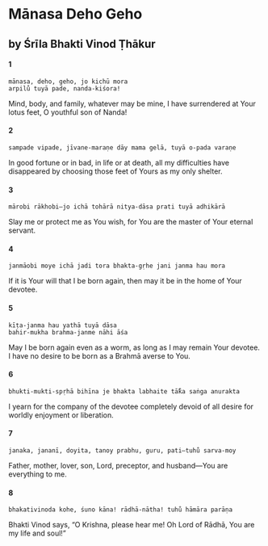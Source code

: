 # Mānasa Deho Geho

## by Śrīla Bhakti Vinod Ṭhākur

#### 1

    mānasa, deho, geho, jo kichū mora
    arpilu̐ tuyā pade, nanda-kiśora!

Mind, body, and family, whatever may be mine, I have surrendered at Your lotus feet, O youthful son of Nanda!

#### 2

    sampade vipade, jīvane-maraṇe dāy mama gelā, tuyā o-pada varaṇe

In good fortune or in bad, in life or at death, all my difficulties have disappeared by choosing those feet of Yours as my only shelter.

#### 3

    mārobi rākhobi—jo ichā tohārā nitya-dāsa prati tuyā adhikārā

Slay me or protect me as You wish, for You are the master of Your eternal servant.

#### 4

    janmāobi moye ichā jadi tora bhakta-gṛhe jani janma hau mora

If it is Your will that I be born again, then may it be in the home of Your devotee.

#### 5

    kīṭa-janma hau yathā tuyā dāsa
    bahir-mukha brahma-janme nāhi āśa

May I be born again even as a worm, as long as I may remain Your devotee. I have no desire to be born as a Brahmā averse to You.

#### 6

    bhukti-mukti-spṛhā bihīna je bhakta labhaite tā̐ka saṅga anurakta

I yearn for the company of the devotee completely devoid of all desire for worldly enjoyment or liberation.

#### 7

    janaka, jananī, doyita, tanoy prabhu, guru, pati—tuhu̐ sarva-moy

Father, mother, lover, son, Lord, preceptor, and
husband—You are everything to me.

#### 8

    bhakativinoda kohe, śuno kāna! rādhā-nātha! tuhu̐ hāmāra parāṇa

Bhakti Vinod says, “O Krishna, please hear me! Oh Lord of Rādhā, You are my life and soul!”


